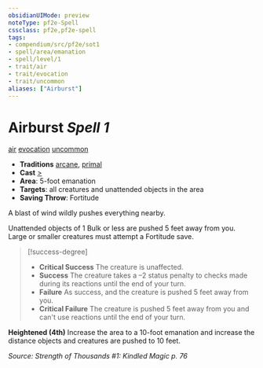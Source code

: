 ```yaml
---
obsidianUIMode: preview
noteType: pf2e-Spell
cssclass: pf2e,pf2e-spell
tags:
- compendium/src/pf2e/sot1
- spell/area/emanation
- spell/level/1
- trait/air
- trait/evocation
- trait/uncommon
aliases: ["Airburst"]
---
```

# Airburst *Spell 1*   
[air](rules/traits/air.md "Air Energy & Element Trait")  [evocation](rules/traits/evocation.md "Evocation School Trait")  [uncommon](rules/traits/uncommon.md "Uncommon Rarity Trait")  

- **Traditions** [arcane](rules/traits/arcane.md "Arcane Tradition Trait"), [primal](rules/traits/primal.md "Primal Tradition Trait")
- **Cast** [>](rules/core-rulebook/chapter-9-playing-the-game.md#Actions "Single Action") 
- **Area**: 5-foot emanation
- **Targets**: all creatures and unattended objects in the area
- **Saving Throw**: Fortitude

A blast of wind wildly pushes everything nearby.

Unattended objects of 1 Bulk or less are pushed 5 feet away from you. Large or smaller creatures must attempt a Fortitude save.

> [!success-degree] 
> - **Critical Success** The creature is unaffected.
> - **Success** The creature takes a –2 status penalty to checks made during its reactions until the end of your turn.
> - **Failure** As success, and the creature is pushed 5 feet away from you.
> - **Critical Failure** The creature is pushed 5 feet away from you and can't use reactions until the end of your turn.

**Heightened (4th)** Increase the area to a 10-foot emanation and increase the distance objects and creatures are pushed to 10 feet.

*Source: Strength of Thousands #1: Kindled Magic p. 76*